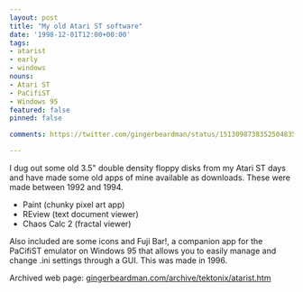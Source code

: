 ```yaml
---
layout: post
title: "My old Atari ST software"
date: '1998-12-01T12:00+00:00'
tags:
- atarist
- early
- windows
nouns:
- Atari ST
- PaCifiST
- Windows 95
featured: false
pinned: false

comments: https://twitter.com/gingerbeardman/status/1513098738352504835

---
```


I dug out some old 3.5" double density floppy disks from my Atari ST days and have made some old apps of mine available as downloads. These were made between 1992 and 1994.

- Paint (chunky pixel art app)
- REview (text document viewer)
- Chaos Calc 2 (fractal viewer)

Also included are some icons and Fuji Bar!, a companion app for the PaCifiST emulator on Windows 95 that allows you to easily manage and change .ini settings through a GUI. This was made in 1996.

Archived web page: [gingerbeardman.com/archive/tektonix/atarist.htm](https://www.gingerbeardman.com/archive/tektonix/atarist.htm)
